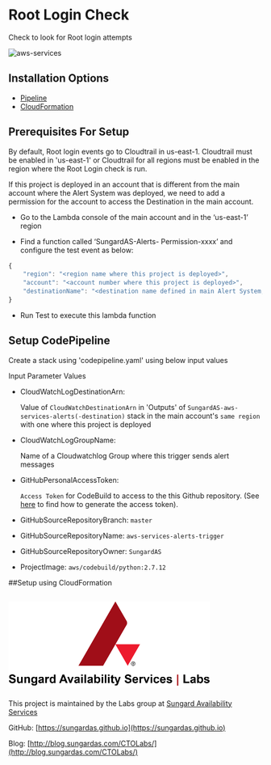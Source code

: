 
# Root Login Check

Check to look for Root login attempts

![aws-services][aws-services-image]


## Installation Options

- [Pipeline](#setup-codepipeline)
- [CloudFormation](#setup-using-cloudformation)

## Prerequisites For Setup

By default, Root login events go to Cloudtrail in us-east-1.  Cloudtrail must be enabled in 'us-east-1' or Cloudtrail for all regions must be enabled in the region where the Root Login check is run.

If this project is deployed in an account that is different from the main account where the Alert System was deployed, we need to add a permission for the account to access the Destination in the main account.

  - Go to the Lambda console of the main account and in the ‘us-east-1’ region

  - Find a function called ‘SungardAS-Alerts- Permission-xxxx’ and configure the test event as below:

  ```javascript
  {
      "region": "<region name where this project is deployed>",
      "account": "<account number where this project is deployed>",
      "destinationName": "<destination name defined in main Alert System; 'alertDestination' if not changed>"
  }
  ```

  - Run Test to execute this lambda function


## Setup CodePipeline

Create a stack using 'codepipeline.yaml' using below input values

Input Parameter Values

- CloudWatchLogDestinationArn:

  Value of `CloudWatchDestinationArn` in 'Outputs' of `SungardAS-aws-services-alerts(-destination)` stack in the main account's `same region` with one where this project is deployed

- CloudWatchLogGroupName:

  Name of a Cloudwatchlog Group where this trigger sends alert messages

- GitHubPersonalAccessToken:

  `Access Token` for CodeBuild to access to the this Github repository. (See <a href="https://help.github.com/articles/creating-an-access-token-for-command-line-use/">here</a> to find how to generate the access token).

- GitHubSourceRepositoryBranch: `master`

- GitHubSourceRepositoryName: `aws-services-alerts-trigger`

- GitHubSourceRepositoryOwner: `SungardAS`

- ProjectImage: `aws/codebuild/python:2.7.12`


##Setup using CloudFormation


## [![Sungard Availability Services | Labs][labs-logo]][labs-github-url]

This project is maintained by the Labs group at [Sungard Availability
Services](http://sungardas.com)

GitHub: [https://sungardas.github.io](https://sungardas.github.io)

Blog:
[http://blog.sungardas.com/CTOLabs/](http://blog.sungardas.com/CTOLabs/)

[labs-github-url]: https://sungardas.github.io
[labs-logo]: https://raw.githubusercontent.com/SungardAS/repo-assets/master/images/logos/sungardas-labs-logo-small.png
[aws-services-image]: ./docs/images/logo.png?raw=true
